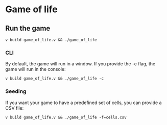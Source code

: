 # Game of life


## Run the game


`
v build game_of_life.v && ./game_of_life
`

### CLI

By default, the game will run in a window. If you provide the -c flag, the game will run in the console:

`
v build game_of_life.v && ./game_of_life -c
`

### Seeding

If you want your game to have a predefined set of cells, you can provide a CSV file:

`
v build game_of_life.v && ./game_of_life -f=cells.csv
`

